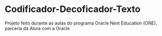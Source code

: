# Codificador-Decoficador-Texto
Projeto feito durante as aulas do programa Oracle Next Education (ONE), parceria da Alura com a Oracle
